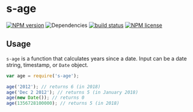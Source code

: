 # s-age

[![NPM version](https://img.shields.io/npm/v/s-age.svg)](https://www.npmjs.com/package/s-age) ![Dependencies](https://img.shields.io/david/sebastiansandqvist/s-age.svg) [![build status](http://img.shields.io/travis/sebastiansandqvist/s-age.svg)](https://travis-ci.org/sebastiansandqvist/s-age) [![NPM license](https://img.shields.io/npm/l/s-age.svg)](https://www.npmjs.com/package/s-age)

## Usage
`s-age` is a function that calculates years since a date. Input can be a date string, timestamp, or `Date` object.

```javascript
var age = require('s-age');

age('2012'); // returns 6 (in 2018)
age('Dec 2 2012'); // returns 5 (in January 2018)
age(new Date()); // returns 0
age(1356728100000); // returns 5 (in 2018)
```
